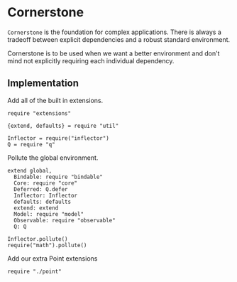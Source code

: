 Cornerstone
===========

`Cornerstone` is the foundation for complex applications. There is always a
tradeoff between explicit dependencies and a robust standard environment.

Cornerstone is to be used when we want a better environment and don't mind
not explicitly requiring each individual dependency.

Implementation
--------------

Add all of the built in extensions.

    require "extensions"

    {extend, defaults} = require "util"

    Inflector = require("inflector")
    Q = require "q"

Pollute the global environment.

    extend global,
      Bindable: require "bindable"
      Core: require "core"
      Deferred: Q.defer
      Inflector: Inflector
      defaults: defaults
      extend: extend
      Model: require "model"
      Observable: require "observable"
      Q: Q

    Inflector.pollute()
    require("math").pollute()

Add our extra Point extensions

    require "./point"
